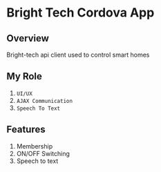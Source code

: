 # Bright Tech Cordova App

## Overview
Bright-tech api client used to control smart homes

## My Role
1. `UI/UX`
2. `AJAX Communication`
3. `Speech To Text`

## Features
1. Membership
2. ON/OFF Switching
3. Speech to text